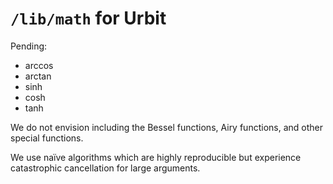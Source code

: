 #   `/lib/math` for Urbit

Pending:

- $\arccos$
- $\arctan$
- $\sinh$
- $\cosh$
- $\tanh$

We do not envision including the Bessel functions, Airy functions, and other special functions.

We use naïve algorithms which are highly reproducible but experience catastrophic cancellation for large arguments.
